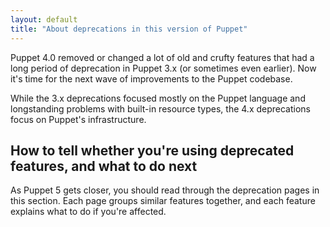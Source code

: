 ```yaml
---
layout: default
title: "About deprecations in this version of Puppet"
---
```


Puppet 4.0 removed or changed a lot of old and crufty features that had a long period of deprecation in Puppet 3.x (or sometimes even earlier). Now it's time for the next wave of improvements to the Puppet codebase.

While the 3.x deprecations focused mostly on the Puppet language and longstanding problems with built-in resource types, the 4.x deprecations focus on Puppet's infrastructure.

## How to tell whether you're using deprecated features, and what to do next

As Puppet 5 gets closer, you should read through the deprecation pages in this section. Each page groups similar features together, and each feature explains what to do if you're affected.

